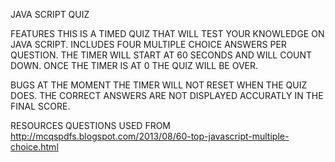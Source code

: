 JAVA SCRIPT QUIZ

FEATURES
THIS IS A TIMED QUIZ THAT WILL TEST YOUR KNOWLEDGE ON JAVA SCRIPT.
INCLUDES FOUR MULTIPLE CHOICE ANSWERS PER QUESTION.
THE TIMER WILL START AT 60 SECONDS AND WILL COUNT DOWN.
ONCE THE TIMER IS AT 0 THE QUIZ WILL BE OVER.

BUGS
AT THE MOMENT THE TIMER WILL NOT RESET WHEN THE QUIZ DOES.
THE CORRECT ANSWERS ARE NOT DISPLAYED ACCURATLY IN THE FINAL SCORE.

RESOURCES
QUESTIONS USED FROM 
http://mcqspdfs.blogspot.com/2013/08/60-top-javascript-multiple-choice.html